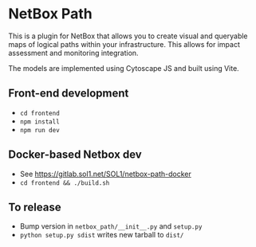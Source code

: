 # NetBox Path

This is a plugin for NetBox that allows you to create visual and queryable maps 
of logical paths within your infrastructure. This allows for impact assessment 
and monitoring integration.

The models are implemented using Cytoscape JS and built using Vite.

## Front-end development

* `cd frontend`
* `npm install`
* `npm run dev`

## Docker-based Netbox dev

* See https://gitlab.sol1.net/SOL1/netbox-path-docker
* `cd frontend && ./build.sh`

## To release

* Bump version in `netbox_path/__init__.py` and `setup.py`
* `python setup.py sdist` writes new tarball to `dist/`